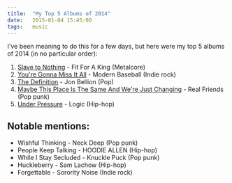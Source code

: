 ```yaml
---
title:  "My Top 5 Albums of 2014"
date:   2015-01-04 15:45:00
tags:   music
---
```


I've been meaning to do this for a few days, but here were my top 5 albums of 2014 (in no particular order):

1. [Slave to Nothing](https://www.youtube.com/playlist?list=PLCslpjrb7cYhlvkqEPqKbjdhFbHbGh3RS) - Fit For A King﻿ (Metalcore)
2. [You're Gonna Miss It All](http://runforcoverrecords.bandcamp.com/album/youre-gonna-miss-it-all) - Modern Baseball﻿ (Indie rock)
3. [The Definition](https://soundcloud.com/jonbellion/sets/jon-bellion-the-definition) - Jon Bellion﻿ (Pop)
4. [Maybe This Place Is The Same And We're Just Changing](https://www.youtube.com/playlist?list=PLsBWlr67U5NvvkwvO7OnlsCOlFbpS1tZd) - Real Friends﻿ (Pop punk)
5. [Under Pressure](https://www.youtube.com/playlist?list=PLuvVjLDbzSdFKzS_SxKKB75qdqErTnMBC) - Logic﻿ (Hip-hop)

## Notable mentions:

- Wishful Thinking - Neck Deep﻿ (Pop punk)
- People Keep Talking - HOODIE ALLEN﻿ (Hip-hop)
- While I Stay Secluded - Knuckle Puck﻿ (Pop punk)
- Huckleberry - Sam Lachow﻿ (Hip-hop)
- Forgettable - Sorority Noise﻿ (Indie rock)